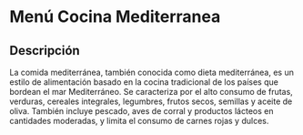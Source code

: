 # Menú Cocina Mediterranea

## Descripción
La comida mediterránea, también conocida como dieta mediterránea, es un estilo de alimentación basado en la cocina tradicional de los países que bordean el mar Mediterráneo. Se caracteriza por el alto consumo de frutas, verduras, cereales integrales, legumbres, frutos secos, semillas y aceite de oliva. También incluye pescado, aves de corral y productos lácteos en cantidades moderadas, y limita el consumo de carnes rojas y dulces. 
